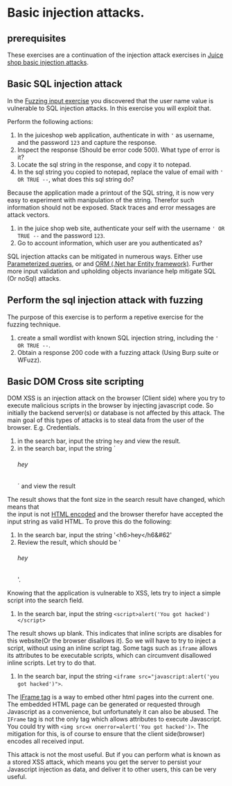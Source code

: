 # Basic injection attacks.

## prerequisites
These exercises are a continuation of the injection attack exercises in [Juice shop basic injection attacks](../crAPI/8_Basic_Injection_Attacks.md).


## Basic SQL injection attack 
In the [Fuzzing input exercise](7_Fuzzing_input.md) you discovered that the user name value is vulnerable to SQL injection attacks.
In this exercise you will exploit that.

Perform the following actions:
1. In the juiceshop web application, authenticate in with `'` as username, and the password `123` and capture the response.
2. Inspect the response (Should be error code 500). What type of error is it?
3. Locate the sql string in the response, and copy it to notepad.
4. In the sql string you copied to notepad, replace the value of email with `' OR TRUE --`, what does this sql string do?

Because the application made a printout of the SQL string, it is now very easy to experiment with manipulation of the string.
Therefor such information should not be exposed. Stack traces and error messages are attack vectors.

1. in the juice shop web site, authenticate your self with the username `' OR TRUE --` and the password `123`.
2. Go to account information, which user are you authenticated as?

SQL injection attacks can be mitigated in numerous ways. Either use [Parameterized queries](https://learn.microsoft.com/en-us/aspnet/web-forms/overview/data-access/accessing-the-database-directly-from-an-aspnet-page/using-parameterized-queries-with-the-sqldatasource-cs),
or and [ORM (.Net har Entity framework)](https://learn.microsoft.com/en-us/ef/core/). Further more input validation and upholding objects invariance help mitigate SQL (Or noSql) attacks.

## Perform the sql injection attack with fuzzing
The purpose of this exercise is to perform a repetive exercise for the fuzzing technique.

1. create a small wordlist with known SQL injection string, including the `' OR TRUE --`.
2. Obtain a response 200 code with a fuzzing attack (Using Burp suite or WFuzz).


## Basic DOM Cross site scripting
DOM XSS is an injection attack on the browser (Client side) where you try to execute malicious
scripts in the browser by injecting javascript code. So initially the backend server(s) or database
is not affected by this attack. The main goal of this types of attacks is to steal data from the 
user of the browser. E.g. Credentials. 

1. in the search bar, input the string `hey` and view the result.
2. in the search bar, input the string ´<h6>hey</h6>´ and view the result

The result shows that the font size in the search result have changed, which means that  
the input is not [HTML encoded](https://www.w3schools.com/html/html_charset.asp) and the
browser therefor have accepted the input string as valid HTML. To prove this do the following:

1. In the search bar, input the string '&#60;h6&#62;hey&#60;/h6&#62'
2. Review the result, which should be '<h6>hey</h6>'.

Knowing that the application is vulnerable to XSS, lets try to inject a simple script into
the search field.

1. In the search bar, input the string `<script>alert('You got hacked')</script>`

The result shows up blank. This indicates that inline scripts are disables for this
website(Or the browser disallows it). So we will have to try to inject a script, without using an inline script
tag. Some tags such as `iframe` allows its attributes to be executable scripts, which 
can circumvent disallowed inline scripts. Let try to do that.

1. In the search bar, input the string `<iframe src="javascript:alert('you got hacked')">`.

The [IFrame tag](https://developer.mozilla.org/en-US/docs/Web/HTML/Element/iframe) is a way to embed other
html pages into the current one. The embedded HTML page can be generated or requested through Javascript as a 
convenience, but unfortunately it can also be abused. The `IFrame` tag is not the only tag which allows attributes
to execute Javascript. You could try with `<img src=x onerror=alert('You got hacked')>`.
The mitigation for this, is of course to ensure that the client side(browser) encodes all received input.

This attack is not the most useful. But if you can perform what is known as a stored XSS attack, which
means you get the server to persist your Javascript injection as data, and deliver it to other users,
this can be very useful.